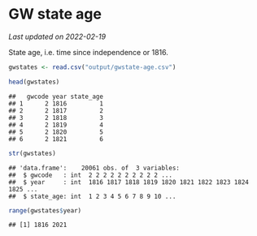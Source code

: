 GW state age
================

*Last updated on 2022-02-19*

State age, i.e. time since independence or 1816.

``` r
gwstates <- read.csv("output/gwstate-age.csv")

head(gwstates)
```

    ##   gwcode year state_age
    ## 1      2 1816         1
    ## 2      2 1817         2
    ## 3      2 1818         3
    ## 4      2 1819         4
    ## 5      2 1820         5
    ## 6      2 1821         6

``` r
str(gwstates)
```

    ## 'data.frame':    20061 obs. of  3 variables:
    ##  $ gwcode   : int  2 2 2 2 2 2 2 2 2 2 ...
    ##  $ year     : int  1816 1817 1818 1819 1820 1821 1822 1823 1824 1825 ...
    ##  $ state_age: int  1 2 3 4 5 6 7 8 9 10 ...

``` r
range(gwstates$year)
```

    ## [1] 1816 2021

